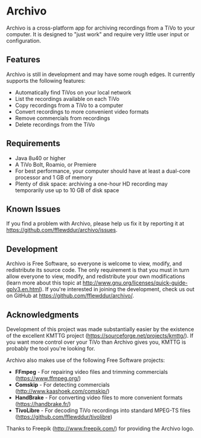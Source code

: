 # Archivo
Archivo is a cross-platform app for archiving recordings from a TiVo to your computer. It is designed to "just work" and require very little user input or configuration.

## Features
Archivo is still in development and may have some rough edges. It currently supports the following features:

* Automatically find TiVos on your local network
* List the recordings available on each TiVo
* Copy recordings from a TiVo to a computer
* Convert recordings to more convenient video formats
* Remove commercials from recordings
* Delete recordings from the TiVo

## Requirements
* Java 8u40 or higher
* A TiVo Bolt, Roamio, or Premiere
* For best performance, your computer should have at least a dual-core processor and 1 GB of memory
* Plenty of disk space: archiving a one-hour HD recording may temporarily use up to 10 GB of disk space

## Known Issues
If you find a problem with Archivo, please help us fix it by reporting it at https://github.com/fflewddur/archivo/issues.

## Development
Archivo is Free Software, so everyone is welcome to view, modify, and redistribute its source code. The only requirement is that you must in turn allow everyone to view, modify, and redistribute your own modifications (learn more about this topic at http://www.gnu.org/licenses/quick-guide-gplv3.en.html). If you're interested in joining the development, check us out on GitHub at https://github.com/fflewddur/archivo/.

## Acknowledgments

Development of this project was made substantially easier by the existence of the excellent KMTTG project (https://sourceforge.net/projects/kmttg/). If you want more control over your TiVo than Archivo gives you, KMTTG is probably the tool you're looking for.

Archivo also makes use of the following Free Software projects:
* **FFmpeg** - For repairing video files and trimming commercials (https://www.ffmpeg.org/)
* **Comskip** - For detecting commercials (http://www.kaashoek.com/comskip/)
* **HandBrake** - For converting video files to more convenient formats (https://handbrake.fr/)
* **TivoLibre** - For decoding TiVo recordings into standard MPEG-TS files (https://github.com/fflewddur/tivolibre)

Thanks to Freepik (http://www.freepik.com/) for providing the Archivo logo.